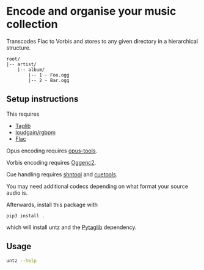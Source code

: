 # Encode and organise your music collection

Transcodes Flac to Vorbis and stores to any given directory in a hierarchical structure.

```
root/
|-- artist/
    |-- album/
        |-- 1 - Foo.ogg
        |-- 2 - Bar.ogg
```

## Setup instructions

This requires
- [Taglib](http://taglib.github.io/)
- [loudgain/rgbpm](https://github.com/Moonbase59/loudgain)
- [Flac](https://xiph.org/flac/)

Opus encoding requires [opus-tools](https://opus-codec.org/downloads/).

Vorbis encoding requires [Oggenc2](http://www.rarewares.org/ogg-oggenc.php).

Cue handling requires [shntool](http://shnutils.freeshell.org/shntool/) and
[cuetools](https://github.com/svend/cuetools).

You may need additional codecs depending on what format your source audio is.

Afterwards, install this package with

```shell
pip3 install .
```

which will install untz and the [Pytaglib](https://github.com/supermihi/pytaglib) dependency.

## Usage

```bash
untz --help
```

